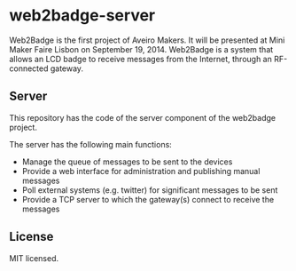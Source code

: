 web2badge-server
=================

Web2Badge is the first project of Aveiro Makers. It will be presented at Mini Maker Faire Lisbon on September 19, 2014.
Web2Badge is a system that allows an LCD badge to receive messages from the Internet, through an RF-connected gateway.


Server
--------

This repository has the code of the server component of the web2badge project.

The server has the following main functions:

  * Manage the queue of messages to be sent to the devices
  * Provide a web interface for administration and publishing manual messages
  * Poll external systems (e.g. twitter) for significant messages to be sent
  * Provide a TCP server to which the gateway(s) connect to receive the messages





License
-------
MIT licensed.
